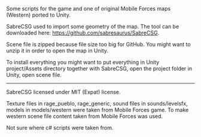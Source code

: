 Some scripts for the game and one of original Mobile Forces maps (Western) ported to Unity.

SabreCSG used to import some geometry of the map. The tool can be downloaded here: https://github.com/sabresaurus/SabreCSG.

Scene file is zipped because file size too big for GitHub. You might want to unzip it in order to open the map in Unity.

To install everything you might want to put everything in Unity project/Assets directory together with SabreCSG, open the project folder in Unity, open scene file.

------------------------------

SabreCSG licensed under MIT (Expat) license.

Texture files in rage_pueblo, rage_generic, sound files in sounds/levelsfx, models in models/western were taken from Mobile Forces game. To make western scene file content taken from Mobile Forces was used.

Not sure where c# scripts were taken from.
